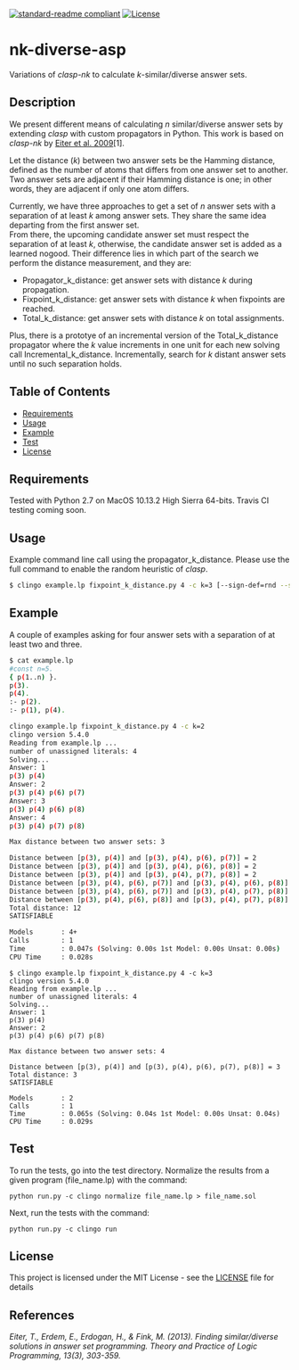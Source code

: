[![standard-readme compliant](https://img.shields.io/badge/readme%20style-standard-brightgreen.svg?style=flat-square)](https://github.com/flavioeverardo/k-diverse-asp)
[![License](http://img.shields.io/:license-mit-blue.svg)](http://doge.mit-license.org)

# nk-diverse-asp
Variations of *clasp-nk* to calculate *k*-similar/diverse answer sets.

## Description

We present different means of calculating *n* similar/diverse answer sets by extending *clasp* with custom propagators in Python. This work is based on *clasp-nk* by [Eiter et al. 2009](https://arxiv.org/abs/1108.3260)[1].</br>

Let the distance (*k*) between two answer sets be the Hamming distance, defined as the number of atoms that differs from one answer set to another. Two answer sets are adjacent if their Hamming distance is one; in other words, they are adjacent if only one atom differs. </br>

Currently, we have three approaches to get a set of *n* answer sets with a separation of at least *k* among answer sets. 
They share the same idea departing from the first answer set.</br>
From there, the upcoming candidate answer set must respect the separation of at least *k*, otherwise, the candidate answer set is added as a learned nogood. Their difference lies in which part of the search we perform the distance measurement, and they are:</br>

- Propagator_k_distance: get answer sets with distance *k* during propagation. </br>
- Fixpoint_k_distance: get answer sets with distance *k* when fixpoints are reached.</br>
- Total_k_distance: get answer sets with distance *k* on total assignments.</br>

Plus, there is a prototye of an incremental version of the Total_k_distance propagator where the *k* value increments in one unit for each new solving call
Incremental_k_distance. Incrementally, search for *k* distant answer sets until no such separation holds.</br>

## Table of Contents

- [Requirements](#requirements)
- [Usage](#usage)
- [Example](#example)
- [Test](#test)
- [License](#license)

## Requirements
Tested with Python 2.7 on MacOS 10.13.2 High Sierra 64-bits. Travis CI testing coming soon.

## Usage
Example command line call using the propagator_k_distance. Please use the full command to enable the random heuristic of *clasp*.
```bash
$ clingo example.lp fixpoint_k_distance.py 4 -c k=3 [--sign-def=rnd --sign-fix --rand-freq=1 --seed=$RANDOM --enum-mode=record]
```

## Example

A couple of examples asking for four answer sets with a separation of at least two and three.
```bash
$ cat example.lp 
#const n=5.
{ p(1..n) }.
p(3).
p(4).
:- p(2).
:- p(1), p(4).

clingo example.lp fixpoint_k_distance.py 4 -c k=2
clingo version 5.4.0
Reading from example.lp ...
number of unassigned literals: 4
Solving...
Answer: 1
p(3) p(4)
Answer: 2
p(3) p(4) p(6) p(7)
Answer: 3
p(3) p(4) p(6) p(8)
Answer: 4
p(3) p(4) p(7) p(8)

Max distance between two answer sets: 3

Distance between [p(3), p(4)] and [p(3), p(4), p(6), p(7)] = 2
Distance between [p(3), p(4)] and [p(3), p(4), p(6), p(8)] = 2
Distance between [p(3), p(4)] and [p(3), p(4), p(7), p(8)] = 2
Distance between [p(3), p(4), p(6), p(7)] and [p(3), p(4), p(6), p(8)] = 2
Distance between [p(3), p(4), p(6), p(7)] and [p(3), p(4), p(7), p(8)] = 2
Distance between [p(3), p(4), p(6), p(8)] and [p(3), p(4), p(7), p(8)] = 2
Total distance: 12
SATISFIABLE

Models       : 4+
Calls        : 1
Time         : 0.047s (Solving: 0.00s 1st Model: 0.00s Unsat: 0.00s)
CPU Time     : 0.028s
```

```
$ clingo example.lp fixpoint_k_distance.py 4 -c k=3
clingo version 5.4.0
Reading from example.lp ...
number of unassigned literals: 4
Solving...
Answer: 1
p(3) p(4)
Answer: 2
p(3) p(4) p(6) p(7) p(8)

Max distance between two answer sets: 4

Distance between [p(3), p(4)] and [p(3), p(4), p(6), p(7), p(8)] = 3
Total distance: 3
SATISFIABLE

Models       : 2
Calls        : 1
Time         : 0.065s (Solving: 0.04s 1st Model: 0.00s Unsat: 0.04s)
CPU Time     : 0.029s
```

## Test

To run the tests, go into the test directory. Normalize the results from a given program (file_name.lp) with the command:
```
python run.py -c clingo normalize file_name.lp > file_name.sol
```
Next, run the tests with the command:
```
python run.py -c clingo run
```

## License

This project is licensed under the MIT License - see the [LICENSE](LICENSE) file for details

## References
*Eiter, T., Erdem, E., Erdogan, H., & Fink, M. (2013). Finding similar/diverse solutions in answer set programming. Theory and Practice of Logic Programming, 13(3), 303-359.*</br>
